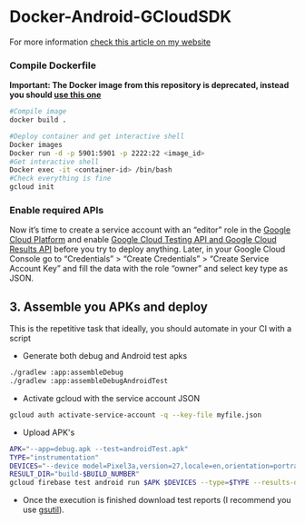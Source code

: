 # Docker-Android-GCloudSDK

For more information [check this article on my website](https://www.jaimetoca.com/docker-firebase-testlab-gcloud/)

### Compile Dockerfile
**Important: The Docker image from this repository is deprecated, instead you should [use this one](https://github.com/thyrlian/AndroidSDK/blob/master/android-sdk/firebase-test-lab/Dockerfile)**

```Bash
#Compile image
docker build .  

#Deploy container and get interactive shell  
Docker images  
Docker run -d -p 5901:5901 -p 2222:22 <image_id>  
#Get interactive shell  
Docker exec -it <container-id> /bin/bash  
#Check everything is fine  
gcloud init  
```

### Enable required APIs
Now it’s time to create a service account with an “editor” role in the [Google Cloud Platform](https://console.cloud.google.com/projectselector2/iam-admin/serviceaccounts?pli=1&supportedpurview=project) and enable [Google Cloud Testing API and Google Cloud Results API](https://console.developers.google.com/apis/library?pli=1) before you try to deploy anything. Later, in your Google Cloud Console go to “Credentials” > “Create Credentials” > “Create Service Account Key” and fill the data with the role “owner” and select key type as JSON.


## 3. Assemble you APKs and deploy
This is the repetitive task that ideally, you should automate in your CI with a script
* Generate both debug and Android test apks
```Bash
./gradlew :app:assembleDebug
./gradlew :app:assembleDebugAndroidTest
```
* Activate gcloud with the service account JSON
```Bash
gcloud auth activate-service-account -q --key-file myfile.json
```
* Upload APK's
```Bash
APK="--app=debug.apk --test=androidTest.apk"
TYPE="instrumentation"
DEVICES="--device model=Pixel3a,version=27,locale=en,orientation=portrait" 
RESULT_DIR="build-$BUILD_NUMBER"
gcloud firebase test android run $APK $DEVICES --type=$TYPE --results-dir=$RESULT_DIR/
```
* Once the execution is finished download test reports (I recommend you use [gsutil](https://cloud.google.com/storage/docs/gsutil)).
